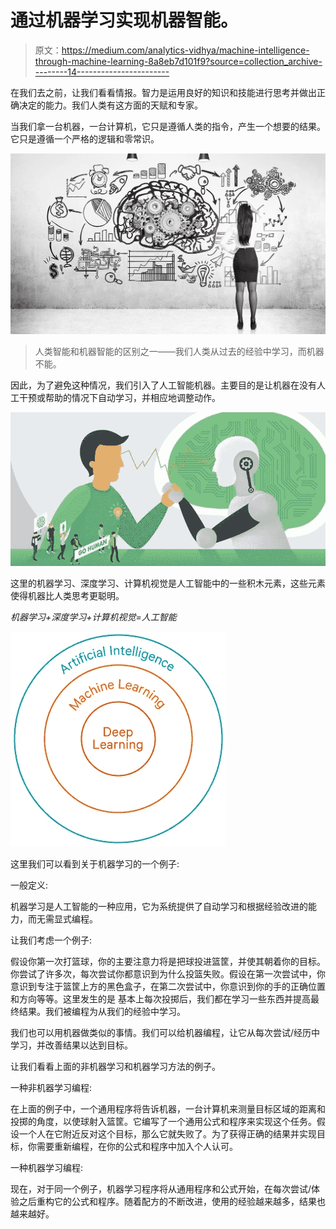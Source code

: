 # 通过机器学习实现机器智能。

> 原文：<https://medium.com/analytics-vidhya/machine-intelligence-through-machine-learning-8a8eb7d101f9?source=collection_archive---------14----------------------->

在我们去之前，让我们看看情报。智力是运用良好的知识和技能进行思考并做出正确决定的能力。我们人类有这方面的天赋和专家。

当我们拿一台机器，一台计算机，它只是遵循人类的指令，产生一个想要的结果。它只是遵循一个严格的逻辑和零常识。

![](img/635df0bad0db4e7780231f96b4d4d171.png)

> 人类智能和机器智能的区别之一——我们人类从过去的经验中学习，而机器不能。

因此，为了避免这种情况，我们引入了人工智能机器。主要目的是让机器在没有人工干预或帮助的情况下自动学习，并相应地调整动作。

![](img/223cfde51a015335eb0063e9a38a6722.png)

这里的机器学习、深度学习、计算机视觉是人工智能中的一些积木元素，这些元素使得机器比人类思考更聪明。

*机器学习+深度学习+计算机视觉=人工智能*

![](img/96b61bc5ca6f2758884ff0cd1e560fc3.png)

这里我们可以看到关于机器学习的一个例子:

一般定义:

机器学习是人工智能的一种应用，它为系统提供了自动学习和根据经验改进的能力，而无需显式编程。

让我们考虑一个例子:

假设你第一次打篮球，你的主要注意力将是把球投进篮筐，并使其朝着你的目标。你尝试了许多次，每次尝试你都意识到为什么投篮失败。假设在第一次尝试中，你意识到专注于篮筐上方的黑色盒子，在第二次尝试中，你意识到你的手的正确位置和方向等等。这里发生的是 基本上每次投掷后，我们都在学习一些东西并提高最终结果。我们被编程为从我们的经验中学习。

我们也可以用机器做类似的事情。我们可以给机器编程，让它从每次尝试/经历中学习，并改善结果以达到目标。

让我们看看上面的非机器学习和机器学习方法的例子。

一种非机器学习编程:

在上面的例子中，一个通用程序将告诉机器，一台计算机来测量目标区域的距离和投掷的角度，以使球射入篮筐。它编写了一个通用公式和程序来实现这个任务。假设一个人在它附近反对这个目标，那么它就失败了。为了获得正确的结果并实现目标，你需要重新编程，在你的公式和程序中加入个人认可。

一种机器学习编程:

现在，对于同一个例子，机器学习程序将从通用程序和公式开始，在每次尝试/体验之后重构它的公式和程序。随着配方的不断改进，使用的经验越来越多，结果也越来越好。